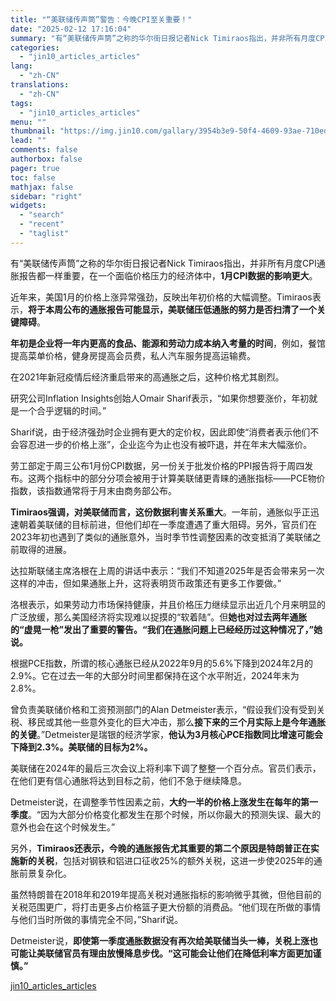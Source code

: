 ```yaml
---
title: "“美联储传声筒”警告：今晚CPI至关重要！"
date: "2025-02-12 17:16:04"
summary: "有“美联储传声筒”之称的华尔街日报记者Nick Timiraos指出，并非所有月度CPI通胀报告都一..."
categories:
  - "jin10_articles_articles"
lang:
  - "zh-CN"
translations:
  - "zh-CN"
tags:
  - "jin10_articles_articles"
menu: ""
thumbnail: "https://img.jin10.com/gallary/3954b3e9-50f4-4609-93ae-710edeb92da7.png/lite"
lead: ""
comments: false
authorbox: false
pager: true
toc: false
mathjax: false
sidebar: "right"
widgets:
  - "search"
  - "recent"
  - "taglist"
---
```


有“美联储传声筒”之称的华尔街日报记者Nick Timiraos指出，并非所有月度CPI通胀报告都一样重要，在一个面临价格压力的经济体中，**1月CPI数据的影响更大**。

近年来，美国1月的价格上涨异常强劲，反映出年初价格的大幅调整。Timiraos表示，**将于本周公布的通胀报告可能显示，美联储压低通胀的努力是否扫清了一个关键障碍**。

**年初是企业将一年内更高的食品、能源和劳动力成本纳入考量的时间**，例如，餐馆提高菜单价格，健身房提高会员费，私人汽车服务提高运输费。

在2021年新冠疫情后经济重启带来的高通胀之后，这种价格尤其剧烈。

研究公司Inflation Insights创始人Omair Sharif表示，“如果你想要涨价，年初就是一个合乎逻辑的时间。”

Sharif说，由于经济强劲时企业拥有更大的定价权，因此即使“消费者表示他们不会容忍进一步的价格上涨”，企业迄今为止也没有被吓退，并在年末大幅涨价。

劳工部定于周三公布1月份CPI数据，另一份关于批发价格的PPI报告将于周四发布。这两个指标中的部分分项会被用于计算美联储更青睐的通胀指标——PCE物价指数，该指数通常将于月末由商务部公布。

**Timiraos强调，对美联储而言，这份数据利害关系重大**。一年前，通胀似乎正迅速朝着美联储的目标前进，但他们却在一季度遭遇了重大阻碍。另外，官员们在2023年初也遇到了类似的通胀意外，当时季节性调整因素的改变抵消了美联储之前取得的进展。

达拉斯联储主席洛根在上周的讲话中表示：“我们不知道2025年是否会带来另一次这样的冲击，但如果通胀上升，这将表明货币政策还有更多工作要做。”

洛根表示，如果劳动力市场保持健康，并且价格压力继续显示出近几个月来明显的广泛放缓，那么美国经济将实现难以捉摸的“软着陆”。但**她也对过去两年通胀的“虚晃一枪”发出了重要的警告。“我们在通胀问题上已经经历过这种情况了，”她说。**

根据PCE指数，所谓的核心通胀已经从2022年9月的5.6%下降到2024年2月的2.9%。它在过去一年的大部分时间里都保持在这个水平附近，2024年末为2.8%。

曾负责美联储价格和工资预测部门的Alan Detmeister表示，“假设我们没有受到关税、移民或其他一些意外变化的巨大冲击，那么**接下来的三个月实际上是今年通胀的关键**。”Detmeister是瑞银的经济学家，**他认为3月核心PCE指数同比增速可能会下降到2.3%。美联储的目标为2%。**

美联储在2024年的最后三次会议上将利率下调了整整一个百分点。官员们表示，在他们更有信心通胀将达到目标之前，他们不急于继续降息。

Detmeister说，在调整季节性因素之前，**大约一半的价格上涨发生在每年的第一季度**。“因为大部分价格变化都发生在那个时候，所以你最大的预测失误、最大的意外也会在这个时候发生。”

另外，**Timiraos还表示，今晚的通胀报告尤其重要的第二个原因是特朗普正在实施新的关税**，包括对钢铁和铝进口征收25%的额外关税，这进一步使2025年的通胀前景复杂化。

虽然特朗普在2018年和2019年提高关税对通胀指标的影响微乎其微，但他目前的关税范围更广，将打击更多占价格篮子更大份额的消费品。“他们现在所做的事情与他们当时所做的事情完全不同，”Sharif说。

Detmeister说，**即使第一季度通胀数据没有再次给美联储当头一棒，关税上涨也可能让美联储官员有理由放慢降息步伐。“这可能会让他们在降低利率方面更加谨慎。”**

[jin10_articles_articles](https://xnews.jin10.com/details/162848)
